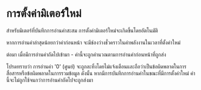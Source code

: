 # การตั้งค่ามิเตอร์ใหม่

สำหรับมิเตอร์ที่บันทึกการอ่านค่าสะสม การตั้งค่ามิเตอร์ใหม่จะเกิดขึ้นโดยอัตโนมัติ

หากการอ่านค่าล่าสุดน้อยกว่าค่าก่อนหน้า จะมีช่องว่างชั่วคราวในค่าพลังงานในเวลาที่ตั้งค่าใหม่

ต่อมา เมื่อมีการอ่านค่าถัดไปเข้ามา - ค่านี้จะถูกคำนวณตามการอ่านค่าก่อนหน้าที่ถูกส่ง



โปรดทราบว่า การอ่านค่า '0' (ศูนย์) จะถูกละทิ้งโดยไม่แจ้งเตือนและถือว่าเป็นข้อผิดพลาดในการสื่อสารหรือข้อผิดพลาดในการรวมข้อมูล ดังนั้น หากมีการบันทึกการอ่านค่าในขณะที่มีการตั้งค่าใหม่ ค่านี้จะไม่ถูกใช้จนกว่าการอ่านค่าถัดไปจะถูกส่งมา